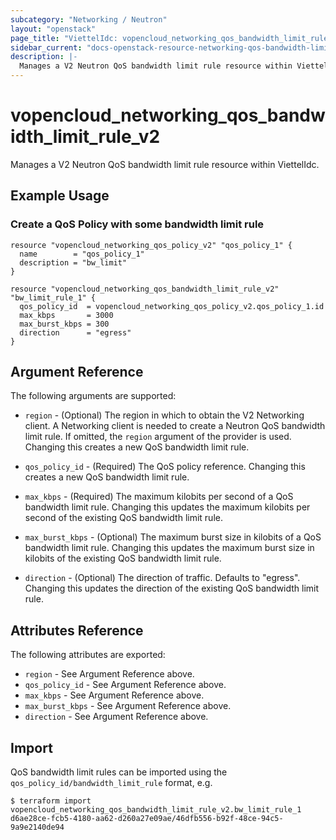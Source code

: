 ```yaml
---
subcategory: "Networking / Neutron"
layout: "openstack"
page_title: "ViettelIdc: vopencloud_networking_qos_bandwidth_limit_rule_v2"
sidebar_current: "docs-openstack-resource-networking-qos-bandwidth-limit-rule-v2"
description: |-
  Manages a V2 Neutron QoS bandwidth limit rule resource within ViettelIdc.
---
```


# vopencloud\_networking\_qos\_bandwidth\_limit\_rule\_v2

Manages a V2 Neutron QoS bandwidth limit rule resource within ViettelIdc.

## Example Usage

### Create a QoS Policy with some bandwidth limit rule

```hcl
resource "vopencloud_networking_qos_policy_v2" "qos_policy_1" {
  name        = "qos_policy_1"
  description = "bw_limit"
}

resource "vopencloud_networking_qos_bandwidth_limit_rule_v2" "bw_limit_rule_1" {
  qos_policy_id  = vopencloud_networking_qos_policy_v2.qos_policy_1.id
  max_kbps       = 3000
  max_burst_kbps = 300
  direction      = "egress"
}
```

## Argument Reference

The following arguments are supported:

* `region` - (Optional) The region in which to obtain the V2 Networking client.
    A Networking client is needed to create a Neutron QoS bandwidth limit rule. If omitted, the
    `region` argument of the provider is used. Changing this creates a new QoS bandwidth limit rule.
    
* `qos_policy_id` - (Required) The QoS policy reference. Changing this creates a new QoS bandwidth limit rule.
   
* `max_kbps` - (Required) The maximum kilobits per second of a QoS bandwidth limit rule. Changing this updates the
    maximum kilobits per second of the existing QoS bandwidth limit rule.

* `max_burst_kbps` - (Optional) The maximum burst size in kilobits of a QoS bandwidth limit rule. Changing this updates the
    maximum burst size in kilobits of the existing QoS bandwidth limit rule.
   
* `direction` - (Optional) The direction of traffic. Defaults to "egress". Changing this updates the direction of the
    existing QoS bandwidth limit rule.
    
## Attributes Reference

The following attributes are exported:

* `region` - See Argument Reference above.
* `qos_policy_id` - See Argument Reference above.
* `max_kbps` - See Argument Reference above.
* `max_burst_kbps` - See Argument Reference above.
* `direction` - See Argument Reference above.

## Import

QoS bandwidth limit rules can be imported using the `qos_policy_id/bandwidth_limit_rule` format, e.g.

```
$ terraform import vopencloud_networking_qos_bandwidth_limit_rule_v2.bw_limit_rule_1 d6ae28ce-fcb5-4180-aa62-d260a27e09ae/46dfb556-b92f-48ce-94c5-9a9e2140de94
```
